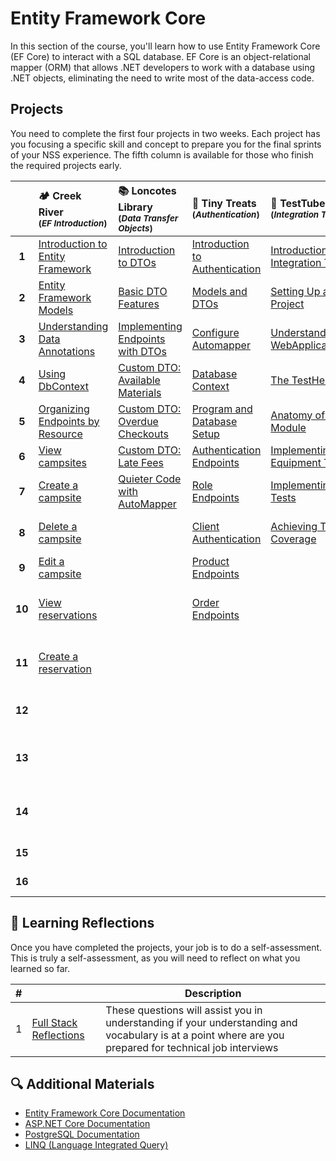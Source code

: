 # Entity Framework Core

In this section of the course, you'll learn how to use Entity Framework Core (EF Core) to interact with a SQL database. EF Core is an object-relational mapper (ORM) that allows .NET developers to work with a database using .NET objects, eliminating the need to write most of the data-access code.

## Projects

You need to complete the first four projects in two weeks. Each project has you focusing a specific skill and concept to prepare you for the final sprints of your NSS experience. The fifth column is available for those who finish the required projects early.

| | 🏕️ Creek River<br/><sub>(_EF Introduction_)</sub> | 📚 Loncotes Library<br/><sub>(_Data Transfer Objects_)</sub> | 🧁 Tiny Treats<br/><sub>(_Authentication_)</sub> | 🧪 TestTubes<br/><sub>(_Integration Testing_)</sub> | 🎪 Event Horizon<br/><sub>(_Event Planning API_)</sub> |
|:---:|:---|:---|:---|:---|:---|
| **1** | [Introduction to Entity Framework](./chapters/creek-river-initializing.md) | [Introduction to DTOs](./chapters/loncotes-dto-introduction.md) | [Introduction to Authentication](./chapters/tinytreats-introduction.md) | [Introduction to Integration Testing](./chapters/testtube-introduction.md) | [Introduction to EventHorizon](./chapters/eventhorizon-introduction.md) |
| **2** | [Entity Framework Models](./chapters/creek-river-models.md) | [Basic DTO Features](./chapters/loncotes-dto-basic-features.md) | [Models and DTOs](./chapters/tinytreats-models-dtos.md) | [Setting Up a Test Project](./chapters/testtube-setup.md) | [Event and Venue Models](./chapters/eventhorizon-models.md) |
| **3** | [Understanding Data Annotations](./chapters/creek-river-data-annotations.md) | [Implementing Endpoints with DTOs](./chapters/loncotes-dto-implementing-endpoints.md) | [Configure Automapper](./chapters/tinytreats-automapper.md)  | [Understanding WebApplicationFactory](./chapters/testtube-webapplicationfactory.md) | [Category and Registration Models](./chapters/eventhorizon-category-registration-models.md) |
| **4** | [Using DbContext](./chapters/creek-river-dbcontext.md) | [Custom DTO: Available Materials](./chapters/loncotes-dto-available-materials.md) | [Database Context](./chapters/tinytreats-dbcontext.md) | [The TestHelper Class](./chapters/testtube-testhelper.md) | [Database Context](./chapters/eventhorizon-dbcontext.md) |
| **5** | [Organizing Endpoints by Resource](./chapters/creek-river-endpoints-organization.md) | [Custom DTO: Overdue Checkouts](./chapters/loncotes-dto-overdue-checkouts.md) | [Program and Database Setup](./chapters/tinytreats-program.md)  | [Anatomy of a Test Module](./chapters/testtube-test-module.md) | [Organizing Endpoints](./chapters/eventhorizon-endpoints-organization.md) |
| **6** | [View campsites](./chapters/creek-river-get-campsites.md) | [Custom DTO: Late Fees](./chapters/loncotes-dto-late-fees.md) | [Authentication Endpoints](./chapters/tinytreats-auth-endpoints.md) | [Implementing Equipment Tests](./chapters/testtube-equipment-tests.md) | [DTOs and AutoMapper](./chapters/eventhorizon-dtos-automapper.md) |
| **7** | [Create a campsite](./chapters/creek-river-post-campsite.md) | [Quieter Code with AutoMapper](./chapters/loncotes-dto-automapper.md) | [Role Endpoints](./chapters/tinytreats-role-endpoints.md) | [Implementing Scientist Tests](./chapters/testtube-scientist-tests.md) | [User Authentication](./chapters/eventhorizon-authentication.md) |
| **8** | [Delete a campsite](./chapters/creek-river-delete-campsite.md) | | [Client Authentication](./chapters/tinytreats-role-client-login.md) | [Achieving Test Coverage](./chapters/testtube-test-coverage.md) | [User Roles and Authorization](./chapters/eventhorizon-authorization.md) |
| **9** | [Edit a campsite](./chapters/creek-river-put-campsite.md) | | [Product Endpoints](./chapters/tinytreats-product-endpoints.md) | | [Registration Management](./chapters/eventhorizon-registration.md) |
| **10** | [View reservations](./chapters/creek-river-get-reservations.md) | | [Order Endpoints](./chapters/tinytreats-order-endpoints.md) | | [Venue Endpoints - Read Operations](./chapters/eventhorizon-venue-read.md) |
| **11** | [Create a reservation](./chapters/creek-river-create-reservation.md) | | | | [Venue Endpoints - Write Operations](./chapters/eventhorizon-venue-write.md) |
| **12** | | | | | [Event Category Endpoints](./chapters/eventhorizon-category-endpoints.md) |
| **13** | | | | | [Event Endpoints - Basic Operations](./chapters/eventhorizon-event-basic.md) |
| **14** | | | | | [Event Endpoints - Advanced Operations](./chapters/eventhorizon-event-advanced.md) |
| **15** | | | | | [Advanced Queries](./chapters/eventhorizon-advanced-queries.md) |
| **16** | | | | | [Final Requirements](./chapters/eventhorizon-final.md) |








## 🤔 Learning Reflections

Once you have completed the projects, your job is to do a self-assessment. This is truly a self-assessment, as you will need to reflect on what you learned so far.

| # | | Description |
|--|--|--|
| 1 | [Full Stack Reflections](./chapters/FULL_STACK_RELFECTIONS.md) | These questions will assist you in understanding if your understanding and vocabulary is at a point where are you prepared for technical job interviews |

## 🔍 Additional Materials

- [Entity Framework Core Documentation](https://docs.microsoft.com/en-us/ef/core/)
- [ASP.NET Core Documentation](https://docs.microsoft.com/en-us/aspnet/core/)
- [PostgreSQL Documentation](https://www.postgresql.org/docs/)
- [LINQ (Language Integrated Query)](https://docs.microsoft.com/en-us/dotnet/csharp/programming-guide/concepts/linq/)
